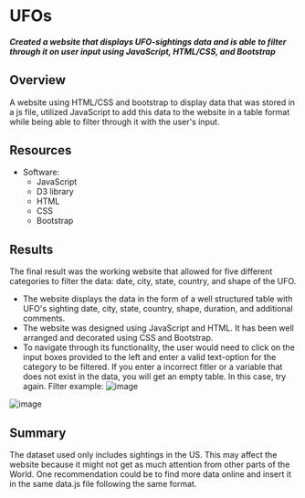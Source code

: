 # UFOs 
#### *Created a website that displays UFO-sightings data and is able to filter through it on user input using JavaScript, HTML/CSS, and Bootstrap*

## Overview 
A website using HTML/CSS and bootstrap to display data that was stored in a js file, utilized JavaScript to add this data to the website in a table format while being able to filter through it with the user's input. 

## Resources

- Software:
  - JavaScript
  - D3 library
  - HTML
  - CSS
  - Bootstrap

## Results
The final result was the working website that allowed for five different categories to filter the data: date, city, state, country, and shape of the UFO.  

- The website displays the data in the form of a well structured table with UFO's sighting date, city, state, country, shape, duration, and additional comments. 
- The website was designed using JavaScript and HTML. It has been well arranged and decorated using CSS and Bootstrap. 
- To navigate through its functionality, the user would need to click on the input boxes provided to the left and enter a valid text-option for the category to be filtered. If you enter a incorrect fitler or a variable that does not exist in the data, you will get an empty table. In this case, try again.
Filter example: 
![image](https://user-images.githubusercontent.com/96051648/156905912-9b8eb71c-b25f-4105-8650-de3bfe697312.png)

![image](https://user-images.githubusercontent.com/96051648/156905950-a5460e85-c506-4ddb-9a7d-10cb9e90ac33.png)

## Summary
The dataset used only includes sightings in the US. This may affect the website because it might not get as much attention from other parts of the World. One recommendation could be to find more data online and insert it in the same data.js file following the same format.

